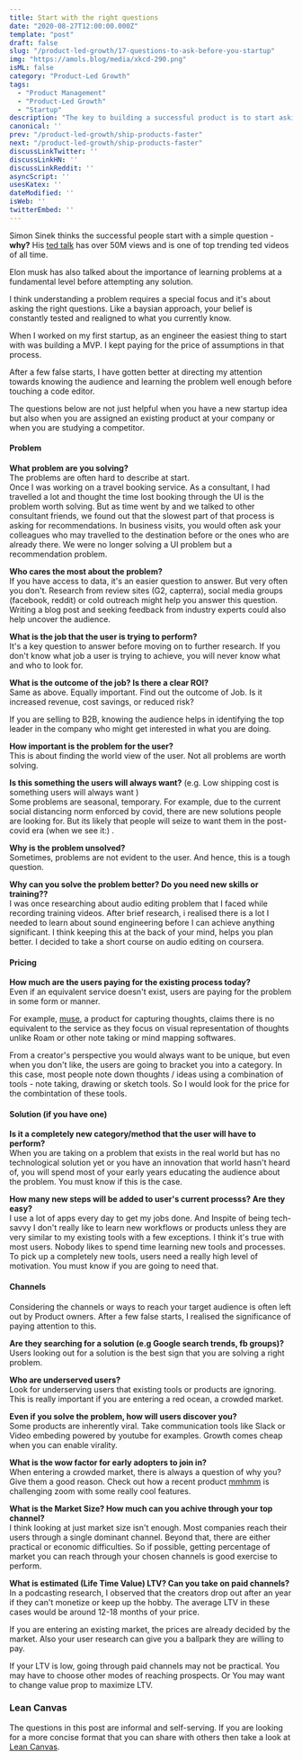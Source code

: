 ```yaml
---
title: Start with the right questions
date: "2020-08-27T12:00:00.000Z"
template: "post"
draft: false
slug: "/product-led-growth/17-questions-to-ask-before-you-startup"
img: "https://amols.blog/media/xkcd-290.png"
isML: false
category: "Product-Led Growth"
tags:
  - "Product Management"
  - "Product-Led Growth" 
  - "Startup"
description: "The key to building a successful product is to start asking the right questions as early as possible."
canonical: ''
prev: "/product-led-growth/ship-products-faster"
next: "/product-led-growth/ship-products-faster"
discussLinkTwitter: ''
discussLinkHN: ''
discussLinkReddit: ''
asyncScript: ''
usesKatex: ''
dateModified: ''
isWeb: ''
twitterEmbed: ''
---
```

Simon Sinek thinks the successful people start with a simple question -  **why?**  His [ted talk](https://www.ted.com/talks/simon_sinek_how_great_leaders_inspire_action?language=en) has over 50M views and is one of top trending ted videos of all time.

Elon musk has also talked about the importance of learning problems at a fundamental level before attempting any solution.

I think understanding a problem requires a special focus and it's about asking the right questions. Like a baysian approach, your belief is constantly tested and realigned to what you currently know.   

When I worked on my first startup, as an engineer the easiest thing to start with was building a MVP. I kept paying for the price of assumptions in that process. 

After a few false starts, I have gotten better at directing my attention towards knowing the audience and learning the problem well enough before touching a code editor. 

The questions below are not just helpful when you have a new startup idea but also when you are assigned an existing product at your company or when you are studying a competitor. 

#### Problem
**What problem are you solving?**
<br>The problems are often hard to describe at start. <br>
Once I was working on a travel booking service. As a consultant, I had travelled a lot and thought the time lost booking through the UI is the problem worth solving.  But as time went by and we talked to other consultant friends, we found out that the slowest part of that process is asking for recommendations. In business visits, you would often ask your colleagues who may travelled to the destination before or the ones who are already there. We were no longer solving a UI problem but a recommendation problem.

**Who cares the most about the problem?**
<br> If you have access to data, it's an easier question to answer. But very often you don't.  Research from review sites (G2, capterra), social media groups (facebook, reddit) or cold outreach might help you answer this question. Writing a blog post and seeking feedback from industry experts could also help uncover the audience. 


**What is the job that the user is trying to perform?**
<br> It's a key question to answer before moving on to further research. If you don't know what job a user is trying to achieve, you will never know what and who to look for. 


**What is the outcome of the job? Is there a clear ROI?** 
<br> Same as above. Equally important. Find out the outcome of Job. Is it increased revenue, cost savings, or reduced risk? 

If you are selling to B2B, knowing the audience helps in identifying the top leader in the company who might get interested in what you are doing. 

**How important is the problem for the user?**
<br> This is about finding the world view of the user. Not all problems are worth solving. 

**Is this something the users will always want?** (e.g. Low shipping cost is something users will always want )
<br> Some problems are seasonal, temporary. For example, due to the current social distancing norm enforced by covid, there are new solutions people are looking for. But its likely that people will seize to want them in the post-covid era (when we see it:) . 


**Why is the problem unsolved?**
<br> Sometimes, problems are not evident to the user. And hence, this is a tough question. 

**Why can you solve the problem better? Do you need new skills or training??**
<br> I was once researching about audio editing problem that I faced while recording training videos.  After brief research, i realised there is a lot I needed to learn about sound engineering before I can achieve anything significant.  I think keeping this at the back of your mind, helps you plan better.  I decided to take a short course on audio editing on coursera. 

#### Pricing
**How much are the users paying for the existing process today?**
<br>Even if an equivalent service doesn't exist, users are paying for the problem in some form or manner. 

For example, [muse](https://museapp.com/), a product for capturing thoughts, claims there is no equivalent to the service as they focus on visual representation of thoughts unlike Roam or other note taking or mind mapping softwares.  

From a creator's perspective you would always want to be unique, but even when you don't like, the users are going to bracket you into a category.  In this case, most people note down thoughts / ideas using a combination of tools - note taking, drawing or sketch tools. So I would look for the price for the combintation of these tools. 

#### Solution (if you have one)
**Is it a completely new category/method that the user will have to perform?**
<br> When you are taking on a problem that exists in the real world but has no technological solution yet or you have an innovation that world hasn't heard of, you will spend most of your early years educating the audience about the problem.  You must know if this is the case. 

**How many new steps will be added to user's current processs? Are they easy?**
<br>I use a lot of apps every day to get my jobs done. And Inspite of being tech-savvy I don't really like to learn new workflows or products unless they are very similar to my existing tools with a few exceptions.  I think it's true with most users. Nobody likes to spend time learning new tools and processes. 
To pick up a completely new tools, users need a really high level of motivation. You must know if you are going to need that.

#### Channels
Considering the channels or ways to reach your target audience is often left out by Product owners. After a few false starts, I realised the significance of paying attention to this.  

**Are they searching for a solution (e.g Google search trends, fb groups)?**
<br> Users looking out for a solution is the best sign that you are solving a right problem. 

**Who are underserved users?**
<br> Look for underserving users that existing tools or products are ignoring.  This is really important if you are entering a red ocean, a crowded market.

**Even if you solve the problem, how will users discover you?**
<br> Some products are inherently viral. Take communication tools like Slack or Video embeding powered by youtube for examples.  Growth comes cheap when you can enable virality. 

**What is the wow factor for early adopters to join in?**
<br>When entering a crowded market, there is always a question of why you? Give them a good reason. Check out how a recent product [mmhmm](https://www.mmhmm.app/) is challenging zoom with some really cool features.  

**What is the Market Size? How much can you achive through your top channel?**
<br> I think looking at just market size isn't enough. Most companies reach their users through a single dominant channel. Beyond that, there are either practical or economic difficulties.  So if possible, getting percentage of market you can reach through your chosen channels is good exercise to perform.

**What is estimated (Life Time Value) LTV? Can you take on paid channels?**
<br> In a podcasting research, I observed that the creators drop out after an year if they can't monetize or keep up the hobby. The average LTV in these cases would be around 12-18 months of your price. 

If you are entering an existing market, the prices are already decided by the market.  Also your user research can give you a ballpark they are willing to pay.   

If your LTV is low, going through paid channels may not be practical. You may have to choose other modes of reaching prospects. Or You may want to change value prop to maximize LTV. 


### Lean Canvas
The questions in this post are informal and self-serving. If you are looking for a more concise format that you can share with others then take a look at [Lean Canvas](https://leanstack.com/leancanvas).   






